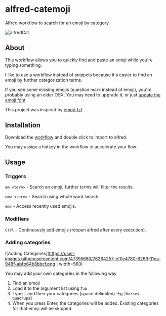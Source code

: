 # alfred-catemoji
Alfred workflow to search for an emoji by category

![alfredCat](https://user-images.githubusercontent.com/47395660/76165274-5048f480-615e-11ea-9e83-d133f4e96e72.gif)

## About
This workflow allows you to quickly find and paste an emoji while you're typing something.

I like to use a workflow instead of snippets because it's easier to find an emoji by further categorization terms.

If you see some missing emojis (question mark instead of emoji), you're probably using an older OSX. You may need to upgrade it, or just [update the emoji font](https://github.com/joypixels/emojione/tree/master/extras/fonts)

This project was inspired by [emoji-fzf](https://github.com/mvertescher/emoji-fzf)

## Installation
Download the [workflow](https://raw.githubusercontent.com/avielsh/alfred-catemoji-workflow/master/alfred-catemoji.alfredworkflow) and double
click to import to alfred.

You may assign a hotkey in the workflow to accelerate your flow.

## Usage
### Triggers
`em <term>` - Search an emoji, further terms will filter the results.

`emw <term>` - Search using whole word search.

`emr` - Access recently used emojis.

### Modifiers
`Ctrl` - Continuously add emojis (reopen alfred after every execution).

### Adding categories

![Adding Categories](https://user-images.githubusercontent.com/47395660/76264257-ef0e4780-6269-11ea-948f-abfb64b8bbcf.png | width=560)

You may add your own categories in the following way

1. Find an emoji
2. Load it to the argument list using `Tab`
3. Type `|` and then your categories (space delimited). Eg `|horses quadrupal`
4. When you press Enter, the categories will be added. Existing categories for that emoji will be skipped.
